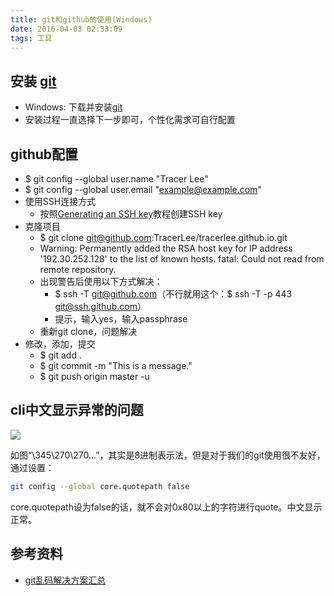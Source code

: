 ```yaml
---
title: git和github的使用(Windows)
date: 2016-04-03 02:33:09
tags: 工具
---
```


## 安装 [git](https://git-scm.com/download/win)

* Windows: 下载并安装[git](https://git-scm.com/download/win)
* 安装过程一直选择下一步即可，个性化需求可自行配置

## github配置

* $ git config --global user.name "Tracer Lee"
* $ git config --global user.email "example@example.com"
* 使用SSH连接方式
  * 按照[Generating an SSH key](https://help.github.com/articles/generating-an-ssh-key/)教程创建SSH key
* 克隆项目
  * $ git clone git@github.com:TracerLee/tracerlee.github.io.git
  * Warning: Permanently added the RSA host key for IP address '192.30.252.128' to the list of known hosts.
    fatal: Could not read from remote repository.
  * 出现警告后使用以下方式解决：
    * $ ssh -T git@github.com（不行就用这个：$ ssh -T -p 443 git@ssh.github.com）
    * 提示，输入yes，输入passphrase
  * 重新git clone，问题解决
* 修改，添加，提交
  * $ git add .
  * $ git commit -m "This is a message."
  * $ git push origin master -u


## cli中文显示异常的问题
![](http://ww1.sinaimg.cn/large/68731f4agw1f2s35eyguxj20fm06gmzi.jpg)

如图“\345\270\270...”，其实是8进制表示法，但是对于我们的git使用很不友好，通过设置：

```bash
git config --global core.quotepath false
```

core.quotepath设为false的话，就不会对0x80以上的字符进行quote。中文显示正常。

## 参考资料

* [git乱码解决方案汇总](http://zengrong.net/post/1249.htm)
